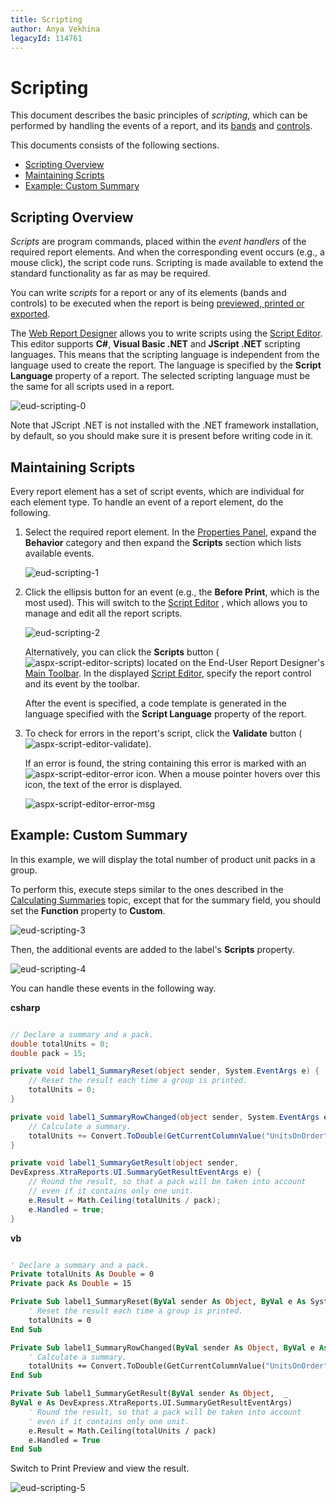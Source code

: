 ```yaml
---
title: Scripting
author: Anya Vekhina
legacyId: 114761
---
```

# Scripting
This document describes the basic principles of _scripting_, which can be performed by handling the events of a report, and its [bands](../report-elements/report-bands.md) and [controls](../report-elements/report-controls.md).

This documents consists of the following sections.
* [Scripting Overview](#overview)
* [Maintaining Scripts](#maintaining)
* [Example: Custom Summary](#example)

## <a name="overview"/>Scripting Overview
_Scripts_ are program commands, placed within the _event handlers_ of the required report elements. And when the corresponding event occurs (e.g., a mouse click), the script code runs. Scripting is made available to extend the standard functionality as far as may be required.

You can write _scripts_ for a report or any of its elements (bands and controls) to be executed when the report is being [previewed, printed or exported](../document-preview.md).

The [Web Report Designer](../../report-designer.md) allows you to write scripts using the [Script Editor](../interface-elements/script-editor.md). This editor supports **C#**, **Visual Basic .NET** and **JScript .NET** scripting languages. This means that the scripting language is independent from the language used to create the report. The language is specified by the **Script Language** property of a report. The selected scripting language must be the same for all scripts used in a report.

![eud-scripting-0](../../../images/img119966.png)

Note that JScript .NET is not installed with the .NET framework installation, by default, so you should make sure it is present before writing code in it.

## <a name="maintaining"/>Maintaining Scripts
Every report element has a set of script events, which are individual for each element type. To handle an event of a report element, do the following.
1. Select the required report element. In the [Properties Panel](../interface-elements/properties-panel.md), expand the **Behavior** category and then expand the **Scripts** section which lists available events.
	
	![eud-scripting-1](../../../images/img119967.png)
2. Click the ellipsis button for an event (e.g., the **Before Print**, which is the most used). This will switch to the [Script Editor](../interface-elements/script-editor.md) , which allows you to manage and edit all the report scripts.
	
	![eud-scripting-2](../../../images/img119968.png)
	
	Alternatively, you can click the **Scripts** button (![aspx-script-editor-scripts](../../../images/img118233.png)) located on the End-User Report Designer's [Main Toolbar](../interface-elements/main-toolbar.md). In the displayed [Script Editor](../interface-elements/script-editor.md), specify the report control and its event by the toolbar.
	
	After the event is specified, a code template is generated in the language specified with the **Script Language** property of the report.
3. To check for errors in the report's script, click the **Validate** button (![aspx-script-editor-validate](../../../images/img118234.png)).
	
	If an error is found, the string containing this error is marked with an ![aspx-script-editor-error](../../../images/img118235.png) icon. When a mouse pointer hovers over this icon, the text of the error is displayed.
	
	![aspx-script-editor-error-msg](../../../images/img118241.png)

## <a name="example"/>Example: Custom Summary
In this example, we will display the total number of  product unit packs in a group.

To perform this, execute steps similar to the ones described in the [Calculating Summaries](shaping-data/calculating-summaries.md) topic, except that for the summary field, you should set the **Function** property to **Custom**.

![eud-scripting-3](../../../images/img119969.png)

Then, the additional events are added to the label's **Scripts** property.

![eud-scripting-4](../../../images/img119970.png)

You can handle these events in the following way.

**csharp**

```csharp

// Declare a summary and a pack.
double totalUnits = 0;
double pack = 15;

private void label1_SummaryReset(object sender, System.EventArgs e) {
    // Reset the result each time a group is printed.
    totalUnits = 0;
}

private void label1_SummaryRowChanged(object sender, System.EventArgs e) {
    // Calculate a summary.
    totalUnits += Convert.ToDouble(GetCurrentColumnValue("UnitsOnOrder"));
}

private void label1_SummaryGetResult(object sender, 
DevExpress.XtraReports.UI.SummaryGetResultEventArgs e) {
    // Round the result, so that a pack will be taken into account 
    // even if it contains only one unit.
    e.Result = Math.Ceiling(totalUnits / pack);
    e.Handled = true;
}

```

**vb**

```vb

' Declare a summary and a pack.
Private totalUnits As Double = 0
Private pack As Double = 15

Private Sub label1_SummaryReset(ByVal sender As Object, ByVal e As System.EventArgs)
    ' Reset the result each time a group is printed.
    totalUnits = 0
End Sub

Private Sub label1_SummaryRowChanged(ByVal sender As Object, ByVal e As System.EventArgs)
    ' Calculate a summary.
    totalUnits += Convert.ToDouble(GetCurrentColumnValue("UnitsOnOrder"))
End Sub

Private Sub label1_SummaryGetResult(ByVal sender As Object,  _ 
ByVal e As DevExpress.XtraReports.UI.SummaryGetResultEventArgs)
    ' Round the result, so that a pack will be taken into account 
    ' even if it contains only one unit.
    e.Result = Math.Ceiling(totalUnits / pack)
    e.Handled = True
End Sub

```

Switch to Print Preview and view the result.

![eud-scripting-5](../../../images/img119971.png)